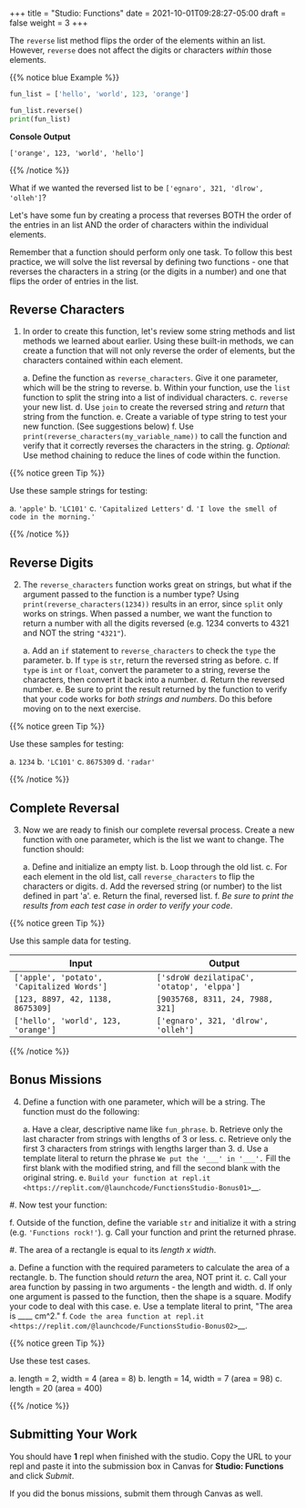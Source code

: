 +++
title = "Studio: Functions"
date = 2021-10-01T09:28:27-05:00
draft = false
weight = 3
+++

The `reverse` list method flips the order of the elements within an list.
However, `reverse` does not affect the digits or characters *within* those
elements.

{{% notice blue Example %}}

```python {linenos=table}
fun_list = ['hello', 'world', 123, 'orange']

fun_list.reverse()
print(fun_list)
```

**Console Output**

```console
['orange', 123, 'world', 'hello']
```

{{% /notice %}}

What if we wanted the reversed list to be
`['egnaro', 321, 'dlrow', 'olleh']`?

Let's have some fun by creating a process that reverses BOTH the order of the
entries in an list AND the order of characters within the individual elements.

Remember that a function should perform only one task. To follow this best
practice, we will solve the list reversal by defining two functions - one that
reverses the characters in a string (or the digits in a number) and one that
flips the order of entries in the list.

## Reverse Characters

1. In order to create this function, let's review some string methods and 
   list methods we learned about earlier. 
   Using these built-in methods, we can create a function that will not
   only reverse the order of elements, but the characters contained within each element.

   a. Define the function as `reverse_characters`. Give it one parameter, which will
      be the string to reverse.
   b. Within your function, use the `list` function to split the 
      string into a list of individual characters.
   c. `reverse` your new list.
   d. Use `join` to create the reversed string and *return* that string from the
      function.
   e. Create a variable of type string to test your new function.  (See suggestions below)
   f. Use `print(reverse_characters(my_variable_name))` to call the function and verify
      that it correctly reverses the characters in the string.
   g. *Optional*: Use method chaining to reduce the lines of code within the
      function.

{{% notice green Tip %}}

Use these sample strings for testing:

a. `'apple'`
b. `'LC101'`
c. `'Capitalized Letters'`
d. `'I love the smell of code in the morning.'`

{{% /notice %}}

## Reverse Digits

2. The `reverse_characters` function works great on strings, but what if the
   argument passed to the function is a number type? Using
   `print(reverse_characters(1234))` results in an error, since
   `split` only works on strings. When passed a number, we want the
   function to return a number with all the digits reversed (e.g. 1234 converts
   to 4321 and NOT the string `"4321"`).

   a. Add an `if` statement to `reverse_characters` to check the `type` the
      parameter.
   b. If `type` is `str`, return the reversed string as before.
   c. If `type` is `int` or  `float`, convert the parameter to a string, reverse the
      characters, then convert it back into a number.
   d. Return the reversed number.
   e. Be sure to print the result returned by the function to verify that your code
      works for *both strings and numbers*. Do this before moving on to the
      next exercise.

{{% notice green Tip %}}

Use these samples for testing:

a. `1234`
b. `'LC101'`
c. `8675309`
d. `'radar'`

{{% /notice %}}

## Complete Reversal

3. Now we are ready to finish our complete reversal process. Create a new
   function with one parameter, which is the list we want to change. The
   function should:

   a. Define and initialize an empty list.
   b. Loop through the old list.
   c. For each element in the old list, call `reverse_characters` to flip the
      characters or digits.
   d. Add the reversed string (or number) to the list defined in part 'a'.
   e. Return the final, reversed list.
   f. *Be sure to print the results from each test case in order to verify your
      code*.

{{% notice green Tip %}}

Use this sample data for testing.

| Input | Output |
|-------|--------|
| `['apple', 'potato', 'Capitalized Words']` | `['sdroW dezilatipaC', 'otatop', 'elppa']` |
| `[123, 8897, 42, 1138, 8675309]` | `[9035768, 8311, 24, 7988, 321]` |
| `['hello', 'world', 123, 'orange']` | `['egnaro', 321, 'dlrow', 'olleh']` |

{{% /notice %}}

## Bonus Missions

4. Define a function with one parameter, which will be a string. The function
   must do the following:

   a. Have a clear, descriptive name like `fun_phrase`.
   b. Retrieve only the last character from strings with lengths of 3 or less.
   c. Retrieve only the first 3 characters from strings with lengths larger
      than 3.
   d. Use a template literal to return the phrase `We put the '___' in '___'.`
      Fill the first blank with the modified string, and fill the second blank
      with the original string.
   e. `Build your function at repl.it <https://replit.com/@launchcode/FunctionsStudio-Bonus01>`__.

#. Now test your function:

   f. Outside of the function, define the variable `str` and initialize it
      with a string (e.g. `'Functions rock!'`).
   g. Call your function and print the returned phrase.

#. The area of a rectangle is equal to its *length x width*.

   a. Define a function with the required parameters to calculate the area of a
      rectangle.
   b. The function should *return* the area, NOT print it.
   c. Call your area function by passing in two arguments - the length and
      width.
   d. If only one argument is passed to the function, then the shape is a
      square. Modify your code to deal with this case.
   e. Use a template literal to print, "The area is ____ cm^2."
   f. `Code the area function at repl.it <https://replit.com/@launchcode/FunctionsStudio-Bonus02>`__.

{{% notice green Tip %}}

Use these test cases.

a. length = 2, width = 4 (area = 8)
b. length = 14, width = 7 (area = 98)
c. length = 20 (area = 400)

{{% /notice %}}

## Submitting Your Work

You should have **1** repl when finished with the studio. Copy the URL to your repl and paste it into the submission box in Canvas for **Studio: Functions** and click *Submit*.

If you did the bonus missions, submit them through Canvas as well.
